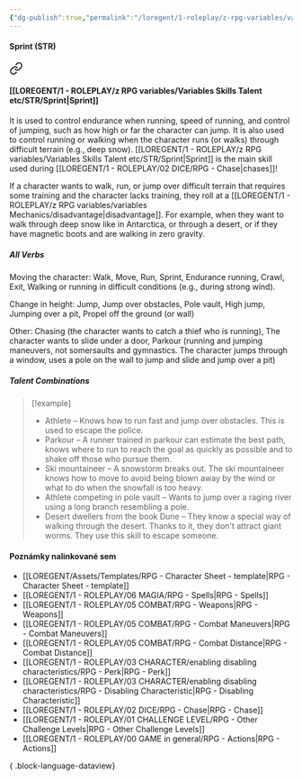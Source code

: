 ```yaml
---
{"dg-publish":true,"permalink":"/loregent/1-roleplay/z-rpg-variables/variables-skills-talent-etc/str/sprint/"}
---
```



#### Sprint (STR)

<div class="transclusion internal-embed is-loaded"><a class="markdown-embed-link" href="/loregent/1-roleplay/03-character/attributes-skills-talent/rpg-skills-str/#sprint" aria-label="Open link"><svg xmlns="http://www.w3.org/2000/svg" width="24" height="24" viewBox="0 0 24 24" fill="none" stroke="currentColor" stroke-width="2" stroke-linecap="round" stroke-linejoin="round" class="svg-icon lucide-link"><path d="M10 13a5 5 0 0 0 7.54.54l3-3a5 5 0 0 0-7.07-7.07l-1.72 1.71"></path><path d="M14 11a5 5 0 0 0-7.54-.54l-3 3a5 5 0 0 0 7.07 7.07l1.71-1.71"></path></svg></a><div class="markdown-embed">



#### [[LOREGENT/1 - ROLEPLAY/z RPG variables/Variables Skills Talent etc/STR/Sprint\|Sprint]]

It is used to control endurance when running, speed of running, and control of jumping, such as how high or far the character can jump. It is also used to control running or walking when the character runs (or walks) through difficult terrain (e.g., deep snow). [[LOREGENT/1 - ROLEPLAY/z RPG variables/Variables Skills Talent etc/STR/Sprint\|Sprint]] is the main skill used during [[LOREGENT/1 - ROLEPLAY/02 DICE/RPG - Chase\|chases]]!

If a character wants to walk, run, or jump over difficult terrain that requires some training and the character lacks training, they roll at a [[LOREGENT/1 - ROLEPLAY/z RPG variables/variables Mechanics/disadvantage\|disadvantage]]. For example, when they want to walk through deep snow like in Antarctica, or through a desert, or if they have magnetic boots and are walking in zero gravity.

##### All Verbs

Moving the character: 
Walk, Move, Run, Sprint, Endurance running, Crawl, Exit, Walking or running in difficult conditions (e.g., during strong wind).

Change in height: 
Jump, Jump over obstacles, Pole vault, High jump, Jumping over a pit, Propel off the ground (or wall)

Other: 
Chasing (the character wants to catch a thief who is running), The character wants to slide under a door, Parkour (running and jumping maneuvers, not somersaults and gymnastics. The character jumps through a window, uses a pole on the wall to jump and slide and jump over a pit)

##### Talent Combinations

> [!example]
> * Athlete – Knows how to run fast and jump over obstacles. This is used to escape the police.
> * Parkour – A runner trained in parkour can estimate the best path, knows where to run to reach the goal as quickly as possible and to shake off those who pursue them.
> * Ski mountaineer – A snowstorm breaks out. The ski mountaineer knows how to move to avoid being blown away by the wind or what to do when the snowfall is too heavy.
> * Athlete competing in pole vault – Wants to jump over a raging river using a long branch resembling a pole.
> * Desert dwellers from the book Dune – They know a special way of walking through the desert. Thanks to it, they don't attract giant worms. They use this skill to escape someone.


</div></div>

#### Poznámky nalinkované sem
- [[LOREGENT/Assets/Templates/RPG - Character Sheet - template\|RPG - Character Sheet - template]]
- [[LOREGENT/1 - ROLEPLAY/06 MAGIA/RPG - Spells\|RPG - Spells]]
- [[LOREGENT/1 - ROLEPLAY/05 COMBAT/RPG - Weapons\|RPG - Weapons]]
- [[LOREGENT/1 - ROLEPLAY/05 COMBAT/RPG - Combat Maneuvers\|RPG - Combat Maneuvers]]
- [[LOREGENT/1 - ROLEPLAY/05 COMBAT/RPG - Combat Distance\|RPG - Combat Distance]]
- [[LOREGENT/1 - ROLEPLAY/03 CHARACTER/enabling disabling characteristics/RPG - Perk\|RPG - Perk]]
- [[LOREGENT/1 - ROLEPLAY/03 CHARACTER/enabling disabling characteristics/RPG - Disabling Characteristic\|RPG - Disabling Characteristic]]
- [[LOREGENT/1 - ROLEPLAY/02 DICE/RPG - Chase\|RPG - Chase]]
- [[LOREGENT/1 - ROLEPLAY/01 CHALLENGE LEVEL/RPG - Other Challenge Levels\|RPG - Other Challenge Levels]]
- [[LOREGENT/1 - ROLEPLAY/00 GAME in general/RPG - Actions\|RPG - Actions]]

{ .block-language-dataview}